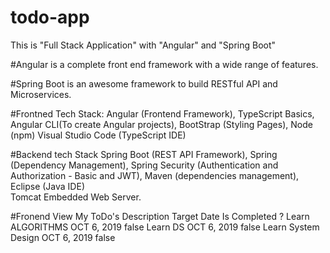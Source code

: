 # todo-app
This is "Full Stack Application" with "Angular" and "Spring Boot"


#Angular is a complete front end framework with a wide range of features.

#Spring Boot is an awesome framework to build RESTful API and Microservices.


 #Frontned Tech Stack:
    Angular (Frontend Framework),
    TypeScript Basics,
    Angular CLI(To create Angular projects), 
    BootStrap (Styling Pages),
    Node (npm)
    Visual Studio Code (TypeScript IDE) 
 
 #Backend tech Stack
    Spring Boot (REST API Framework), 
    Spring (Dependency Management), 
    Spring Security (Authentication and Authorization - Basic and JWT), 
    Maven (dependencies management), 
    Eclipse (Java IDE)  
    Tomcat Embedded Web Server.

#Fronend  View
    My ToDo's
    Description	          Target Date	          Is Completed ?
    Learn ALGORITHMS	    OCT 6, 2019	            false
    Learn DS	            OCT 6, 2019	            false
    Learn System Design	  OCT 6, 2019	            false

